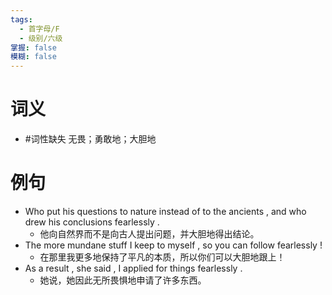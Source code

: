 ```yaml
---
tags:
  - 首字母/F
  - 级别/六级
掌握: false
模糊: false
---
```

# 词义
- #词性缺失 无畏；勇敢地；大胆地
# 例句
- Who put his questions to nature instead of to the ancients , and who drew his conclusions fearlessly .
	- 他向自然界而不是向古人提出问题，并大胆地得出结论。
- The more mundane stuff I keep to myself , so you can follow fearlessly !
	- 在那里我更多地保持了平凡的本质，所以你们可以大胆地跟上！
- As a result , she said , I applied for things fearlessly .
	- 她说，她因此无所畏惧地申请了许多东西。
